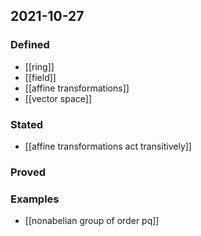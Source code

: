 ## 2021-10-27
### Defined
- [[ring]]
- [[field]]
- [[affine transformations]]
- [[vector space]]
### Stated
- [[affine transformations act transitively]]
### Proved
### Examples
- [[nonabelian group of order pq]]